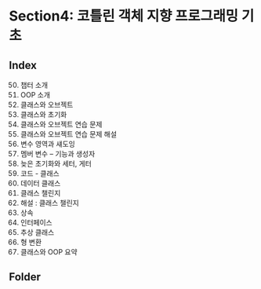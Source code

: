 # Section4: 코틀린 객체 지향 프로그래밍 기초

## Index
50. 챕터 소개
51. OOP 소개
52. 클래스와 오브젝트
53. 클래스와 초기화
54. 클래스와 오브젝트 연습 문제
55. 클래스와 오브젝트 연습 문제 해설
56. 변수 영역과 섀도잉
57. 멤버 변수 – 기능과 생성자
58. 늦은 초기화와 세터, 게터
59. 코드 - 클래스
60. 데이터 클래스
61. 클래스 챌린지
62. 해설 : 클래스 챌린지
63. 상속
64. 인터페이스
65. 추상 클래스
66. 형 변환
67. 클래스와 OOP 요약

## Folder

